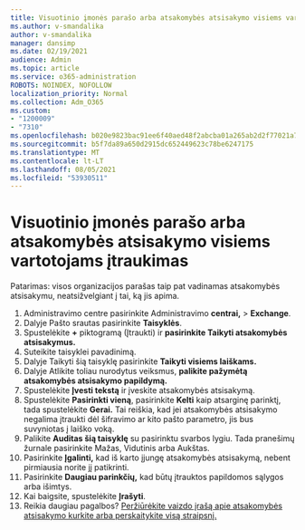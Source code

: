 ```yaml
---
title: Visuotinio įmonės parašo arba atsakomybės atsisakymo visiems vartotojams įtraukimas
ms.author: v-smandalika
author: v-smandalika
manager: dansimp
ms.date: 02/19/2021
audience: Admin
ms.topic: article
ms.service: o365-administration
ROBOTS: NOINDEX, NOFOLLOW
localization_priority: Normal
ms.collection: Adm_O365
ms.custom:
- "1200009"
- "7310"
ms.openlocfilehash: b020e9823bac91ee6f40aed48f2abcba01a265ab2d2f77021a745e69af5a5366
ms.sourcegitcommit: b5f7da89a650d2915dc652449623c78be6247175
ms.translationtype: MT
ms.contentlocale: lt-LT
ms.lasthandoff: 08/05/2021
ms.locfileid: "53930511"
---
```

# <a name="add-a-global-company-signature-or-disclaimer-for-all-users"></a>Visuotinio įmonės parašo arba atsakomybės atsisakymo visiems vartotojams įtraukimas

Patarimas: visos organizacijos parašas taip pat vadinamas atsakomybės atsisakymu, neatsižvelgiant į tai, ką jis apima.

1. Administravimo centre pasirinkite Administravimo **centrai,**  >  **Exchange**.
2. Dalyje Pašto srautas pasirinkite **Taisyklės**.
3. Spustelėkite **+** piktogramą (Įtraukti) ir **pasirinkite Taikyti atsakomybės atsisakymus.**
4. Suteikite taisyklei pavadinimą.
5. Dalyje Taikyti šią taisyklę pasirinkite **Taikyti visiems laiškams.**
6. Dalyje Atlikite toliau nurodytus veiksmus, **palikite pažymėtą atsakomybės atsisakymo papildymą.**
7. Spustelėkite **Įvesti tekstą** ir įveskite atsakomybės atsisakymą.
8. Spustelėkite **Pasirinkti vieną**, pasirinkite **Kelti** kaip atsarginę parinktį, tada spustelėkite **Gerai.** Tai reiškia, kad jei atsakomybės atsisakymo negalima įtraukti dėl šifravimo ar kito pašto parametro, jis bus suvyniotas į laiško voką.
9. Palikite **Auditas šią taisyklę** su pasirinktu svarbos lygiu. Tada pranešimų žurnale pasirinkite Mažas, Vidutinis arba Aukštas.
10. Pasirinkite **Įgalinti,** kad iš karto įjungę atsakomybės atsisakymą, nebent pirmiausia norite jį patikrinti.
11. Pasirinkite **Daugiau parinkčių,** kad būtų įtrauktos papildomos sąlygos arba išimtys.
12. Kai baigsite, spustelėkite **Įrašyti**.
13. Reikia daugiau pagalbos? [Peržiūrėkite vaizdo įrašą apie atsakomybės atsisakymo kurkite arba perskaitykite visą straipsnį.](https://support.office.com/article/2d75860f-c527-4352-a7f6-73eba54c0c72?wt.mc_id=Chat_GlobalSignature)